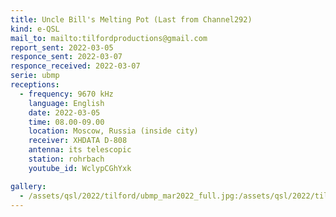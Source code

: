```yaml
---
title: Uncle Bill's Melting Pot (Last from Channel292)
kind: e-QSL
mail_to: mailto:tilfordproductions@gmail.com
report_sent: 2022-03-05
responce_sent: 2022-03-07
responce_received: 2022-03-07
serie: ubmp
receptions:
  - frequency: 9670 kHz
    language: English
    date: 2022-03-05
    time: 08.00-09.00
    location: Moscow, Russia (inside city)
    receiver: XHDATA D-808
    antenna: its telescopic
    station: rohrbach
    youtube_id: WclypCGhYxk

gallery:
  - /assets/qsl/2022/tilford/ubmp_mar2022_full.jpg:/assets/qsl/2022/tilford/ubmp_mar2022_small.jpg
---
```

